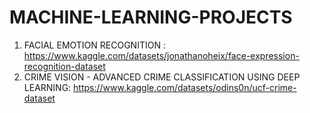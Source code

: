 # MACHINE-LEARNING-PROJECTS
1. FACIAL EMOTION RECOGNITION : https://www.kaggle.com/datasets/jonathanoheix/face-expression-recognition-dataset
2. CRIME VISION - ADVANCED CRIME CLASSIFICATION USING DEEP LEARNING: https://www.kaggle.com/datasets/odins0n/ucf-crime-dataset
